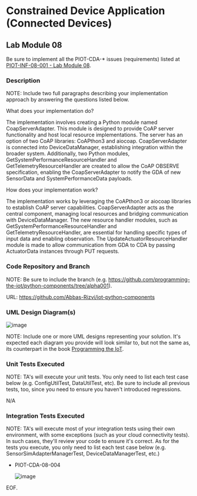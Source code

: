 # Constrained Device Application (Connected Devices)

## Lab Module 08

Be sure to implement all the PIOT-CDA-* issues (requirements) listed at [PIOT-INF-08-001 - Lab Module 08](https://github.com/orgs/programming-the-iot/projects/1#column-10488501).

### Description

NOTE: Include two full paragraphs describing your implementation approach by answering the questions listed below.

What does your implementation do? 

The implementation involves creating a Python module named CoapServerAdapter. This module is designed to provide CoAP server functionality and host local resource implementations. 
The server has an option of two CoAP libraries: CoAPthon3 and aiocoap. CoapServerAdapter is connected into DeviceDataManager, establishing integration within the broader system. Additionally, two Python 
modules, GetSystemPerformanceResourceHandler and GetTelemetryResourceHandler are created to allow the CoAP OBSERVE specification, enabling the CoapServerAdapter to notify 
the GDA of new SensorData and SystemPerformanceData payloads.

How does your implementation work?

The implementation works by leveraging the CoAPthon3 or aiocoap libraries to establish CoAP server capabilities. CoapServerAdapter acts as the central component, managing local resources and bridging communication 
with DeviceDataManager. The new resource handler modules, such as GetSystemPerformanceResourceHandler and GetTelemetryResourceHandler, are essential for handling specific types of input data and enabling observation.
The UpdateActuatorResourceHandler module is made to allow communication from GDA to CDA by passing ActuatorData instances through PUT requests.


### Code Repository and Branch

NOTE: Be sure to include the branch (e.g. https://github.com/programming-the-iot/python-components/tree/alpha001).

URL: https://github.com/Abbas-Rizvi/iot-python-components

### UML Design Diagram(s)

![image](https://github.com/Mohammad0336/IoT_LM_book-exercise-docs/assets/81828400/ddabe582-736a-4820-9920-57b506663282)

NOTE: Include one or more UML designs representing your solution. It's expected each
diagram you provide will look similar to, but not the same as, its counterpart in the
book [Programming the IoT](https://learning.oreilly.com/library/view/programming-the-internet/9781492081401/).


### Unit Tests Executed

NOTE: TA's will execute your unit tests. You only need to list each test case below
(e.g. ConfigUtilTest, DataUtilTest, etc). Be sure to include all previous tests, too,
since you need to ensure you haven't introduced regressions.

N/A

### Integration Tests Executed

NOTE: TA's will execute most of your integration tests using their own environment, with
some exceptions (such as your cloud connectivity tests). In such cases, they'll review
your code to ensure it's correct. As for the tests you execute, you only need to list each
test case below (e.g. SensorSimAdapterManagerTest, DeviceDataManagerTest, etc.)

- PIOT-CDA-08-004

  ![image](https://github.com/Mohammad0336/IoT_LM_book-exercise-docs/assets/81828400/c462db44-3a57-429a-8dd4-736ecd54e951)


EOF.
